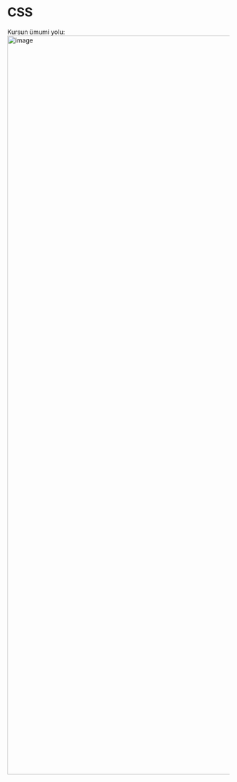 # CSS
Kursun ümumi yolu:
<img width="1672" alt="image" src="https://github.com/user-attachments/assets/e33bf1c7-67c6-4015-b1df-eab1c68ac923" />
